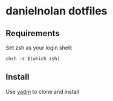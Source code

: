 # danielnolan dotfiles

## Requirements

Set zsh as your login shell:

    chsh -s $(which zsh)

## Install
Use [yadm](https://yadm.io/docs/install) to clone and install
